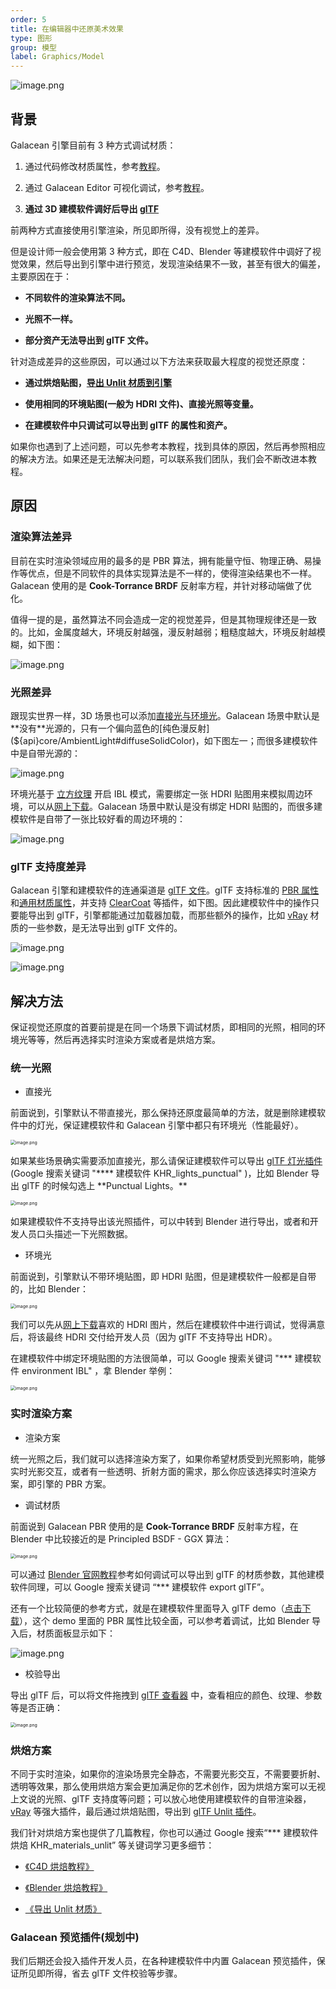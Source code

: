 ```yaml
---
order: 5
title: 在编辑器中还原美术效果
type: 图形
group: 模型
label: Graphics/Model
---
```


![image.png](https://gw.alipayobjects.com/zos/OasisHub/5dd84590-7c37-4156-bb1a-498207880c75/1635493348596-92184a82-6aaa-4ab8-95e5-2d88762df213.png)

## 背景

Galacean 引擎目前有 3 种方式调试材质：

1. 通过代码修改材质属性，参考[教程](${docs}graphics-material)。

2. 通过 Galacean Editor 可视化调试，参考[教程](${docs}graphics-material)。

3. **通过 3D 建模软件调好后导出 [glTF](${docs}graphics-model-glTF)**

前两种方式直接使用引擎渲染，所见即所得，没有视觉上的差异。

但是设计师一般会使用第 3 种方式，即在 C4D、Blender 等建模软件中调好了视觉效果，然后导出到引擎中进行预览，发现渲染结果不一致，甚至有很大的偏差，主要原因在于：

- **不同软件的渲染算法不同。**

- **光照不一样。**

- **部分资产无法导出到 glTF 文件。**

针对造成差异的这些原因，可以通过以下方法来获取最大程度的视觉还原度：

- **通过烘焙贴图，[导出 Unlit 材质到引擎](${docs}graphics-material-Unlit)**

- **使用相同的环境贴图(一般为 HDRI 文件)、直接光照等变量。**

- **在建模软件中只调试可以导出到 glTF 的属性和资产。**

如果你也遇到了上述问题，可以先参考本教程，找到具体的原因，然后再参照相应的解决方法。如果还是无法解决问题，可以联系我们团队，我们会不断改进本教程。

## 原因

### 渲染算法差异

目前在实时渲染领域应用的最多的是 PBR 算法，拥有能量守恒、物理正确、易操作等优点，但是不同软件的具体实现算法是不一样的，使得渲染结果也不一样。Galacean 使用的是 **Cook-Torrance BRDF** 反射率方程，并针对移动端做了优化。

值得一提的是，虽然算法不同会造成一定的视觉差异，但是其物理规律还是一致的。比如，金属度越大，环境反射越强，漫反射越弱；粗糙度越大，环境反射越模糊，如下图：

![image.png](https://gw.alipayobjects.com/zos/OasisHub/ddfe44e2-c9ab-4692-b62f-b43b8965ee4c/1635432936926-b26c9652-6d95-4160-9743-b954025dfe32.png)

### 光照差异

跟现实世界一样，3D 场景也可以添加[直接光与环境光](${docs}graphics-light)。Galacean 场景中默认是**没有**光源的，只有一个偏向蓝色的[纯色漫反射](${api}core/AmbientLight#diffuseSolidColor)，如下图左一；而很多建模软件中是自带光源的：

![image.png](https://gw.alipayobjects.com/zos/OasisHub/391e9bd9-945d-474d-b3fb-8cb0490e2b6f/1635434650361-60d7f40f-9f22-4e48-8865-141415d638f9.png)

环境光基于 [立方纹理](${docs}graphics-texture-cube) 开启 IBL 模式，需要绑定一张 HDRI 贴图用来模拟周边环境，可以从[网上下载](https://polyhaven.com/hdris)。Galacean 场景中默认是没有绑定 HDRI 贴图的，而很多建模软件是自带了一张比较好看的周边环境的：

![image.png](https://gw.alipayobjects.com/zos/OasisHub/61c2287b-0793-4763-a5f5-70567fcdf106/1635477315862-08b0c680-029b-400b-8600-1d8cf7a20c60.png)

### glTF 支持度差异

Galacean 引擎和建模软件的连通渠道是 [glTF 文件](${docs}graphics-model-glTF)。glTF 支持标准的 [PBR 属性](https://www.khronos.org/registry/glTF/specs/2.0/glTF-2.0.html#reference-material-pbrmetallicroughness)和[通用材质属性](https://www.khronos.org/registry/glTF/specs/2.0/glTF-2.0.html#reference-material)，并支持 [ClearCoat](https://github.com/KhronosGroup/glTF/tree/main/extensions/2.0/Khronos/KHR_materials_clearcoat) 等插件，如下图。因此建模软件中的操作只要能导出到 glTF，引擎都能通过加载器加载，而那些额外的操作，比如 [vRay](https://www.chaosgroup.com/cn/vray/3ds-max) 材质的一些参数，是无法导出到 glTF 文件的。

![image.png](https://gw.alipayobjects.com/zos/OasisHub/2010b748-ab8b-4e46-8b15-3aee4daa71f9/1635434775734-f8454efe-d268-4f80-87ab-40f1cddf96ea.png)

![image.png](https://gw.alipayobjects.com/zos/OasisHub/acd35018-dc09-404b-a735-85a981384df1/1635434736607-cc408f27-a7d7-4a30-a7ea-e083f209d2c9.png)

## 解决方法

保证视觉还原度的首要前提是在同一个场景下调试材质，即相同的光照，相同的环境光等等，然后再选择实时渲染方案或者是烘焙方案。

### 统一光照

- 直接光

前面说到，引擎默认不带直接光，那么保持还原度最简单的方法，就是删除建模软件中的灯光，保证建模软件和 Galacean 引擎中都只有环境光（性能最好）。

<img src="https://gw.alipayobjects.com/zos/OasisHub/dc228a19-8ca7-4ffa-ae0f-6634d0aad373/1635493208445-f1a4f6ac-28bf-4e22-8067-552ad88411b6.png" alt="image.png" style="zoom:50%;" />

如果某些场景确实需要添加直接光，那么请保证建模软件可以导出 [glTF 灯光插件](https://github.com/KhronosGroup/glTF/tree/main/extensions/2.0/Khronos/KHR_lights_punctual) (Google 搜索关键词 "\***\* 建模软件 KHR_lights_punctual" )，比如 Blender 导出 glTF 的时候勾选上 **Punctual Lights。\*\*

<img src="https://gw.alipayobjects.com/zos/OasisHub/63a252d3-7f24-4b58-bfcd-45201c479b3c/1635494985124-29f86a28-2793-435a-8230-c9fea61bb60d.png" alt="image.png" style="zoom:50%;" />

如果建模软件不支持导出该光照插件，可以中转到 Blender 进行导出，或者和开发人员口头描述一下光照数据。

- 环境光

前面说到，引擎默认不带环境贴图，即 HDRI 贴图，但是建模软件一般都是自带的，比如 Blender：

<img src="https://gw.alipayobjects.com/zos/OasisHub/f1683b34-c991-490f-835a-918693debbdf/1635495607766-f7f7deea-656a-4f7b-90cd-1ebf2364f6a7.png" alt="image.png" style="zoom:50%;" />

我们可以先从[网上下载](https://polyhaven.com/hdris)喜欢的 HDRI 图片，然后在建模软件中进行调试，觉得满意后，将该最终 HDRI 交付给开发人员（因为 glTF 不支持导出 HDR）。

在建模软件中绑定环境贴图的方法很简单，可以 Google 搜索关键词 "\*\*\* 建模软件 environment IBL" ，拿 Blender 举例：

<img src="https://gw.alipayobjects.com/zos/OasisHub/52e54319-7c7f-42a5-bf16-e7bca854734c/1635496231128-2b912395-f1eb-48cd-b5e9-323cb28c8c49.png" alt="image.png" style="zoom:50%;" />

### 实时渲染方案

- 渲染方案

统一光照之后，我们就可以选择渲染方案了，如果你希望材质受到光照影响，能够实时光影交互，或者有一些透明、折射方面的需求，那么你应该选择实时渲染方案，即引擎的 PBR 方案。

- 调试材质

前面说到 Galacean PBR 使用的是 **Cook-Torrance BRDF** 反射率方程，在 Blender 中比较接近的是 Principled BSDF - GGX 算法：

<img src="https://gw.alipayobjects.com/zos/OasisHub/623b429e-b731-4c00-85ab-fd2cd270e695/1635496608900-f47ae7b7-e917-475a-9b24-74a91d485e8e.png" alt="image.png" style="zoom:50%;" />

可以通过 [Blender 官网教程](https://docs.blender.org/manual/en/2.80/addons/io_scene_gltf2.html#)参考如何调试可以导出到 glTF 的材质参数，其他建模软件同理，可以 Google 搜索关键词 “\*\*\* 建模软件 export glTF”。

还有一个比较简便的参考方式，就是在建模软件里面导入 glTF demo（[点击下载](https://gw.alipayobjects.com/os/bmw-prod/85faf9f8-8030-45b2-8ba3-09a61b3db0c3.glb)），这个 demo 里面的 PBR 属性比较全面，可以参考着调试，比如 Blender 导入后，材质面板显示如下：

![image.png](https://gw.alipayobjects.com/zos/OasisHub/6643f12a-6226-490f-b853-f962a38cb09b/1635499476109-753aae7a-5ffa-4d52-ace1-4eaaef81919f.png)

- 校验导出

导出 glTF 后，可以将文件拖拽到 [glTF 查看器](https://galacean.antgroup.com/#/gltf-viewer) 中，查看相应的颜色、纹理、参数等是否正确：

<img src="https://gw.alipayobjects.com/zos/OasisHub/a76d35e6-e222-4877-89a4-c44a117a1284/1635499678001-f7df3dc2-2219-4516-887b-fc5d51dc3521.png" alt="image.png" style="zoom:50%;" />

### 烘焙方案

不同于实时渲染，如果你的渲染场景完全静态，不需要光影交互，不需要要折射、透明等效果，那么使用烘焙方案会更加满足你的艺术创作，因为烘焙方案可以无视上文说的光照、glTF 支持度等问题；可以放心地使用建模软件的自带渲染器，[vRay](https://www.chaosgroup.com/cn/vray/3ds-max) 等强大插件，最后通过烘焙贴图，导出到 [glTF Unlit 插件](https://github.com/KhronosGroup/glTF/tree/main/extensions/2.0/Khronos/KHR_materials_unlit)。

我们针对烘焙方案也提供了几篇教程，你也可以通过 Google 搜索“\*\*\* 建模软件 烘焙 KHR_materials_unlit” 等关键词学习更多细节：

- [《C4D 烘焙教程》](${docs}art-bake-c4d)

- [《Blender 烘焙教程》](${docs}art-bake-blender)

- [《导出 Unlit 材质》](${docs}graphics-material-Unlit)

### Galacean 预览插件(规划中)

我们后期还会投入插件开发人员，在各种建模软件中内置 Galacean 预览插件，保证所见即所得，省去 glTF 文件校验等步骤。
